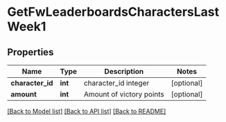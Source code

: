 # GetFwLeaderboardsCharactersLastWeek1

## Properties
Name | Type | Description | Notes
------------ | ------------- | ------------- | -------------
**character_id** | **int** | character_id integer | [optional] 
**amount** | **int** | Amount of victory points | [optional] 

[[Back to Model list]](../README.md#documentation-for-models) [[Back to API list]](../README.md#documentation-for-api-endpoints) [[Back to README]](../README.md)


